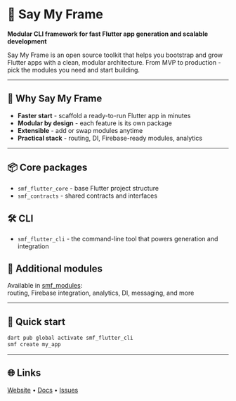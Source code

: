 # 🚀 Say My Frame

**Modular CLI framework for fast Flutter app generation and scalable development**

Say My Frame is an open source toolkit that helps you bootstrap and grow Flutter apps with a clean, modular architecture. From MVP to production - pick the modules you need and start building.

---

## 🔹 Why Say My Frame
- **Faster start** - scaffold a ready-to-run Flutter app in minutes  
- **Modular by design** - each feature is its own package  
- **Extensible** - add or swap modules anytime  
- **Practical stack** - routing, DI, Firebase-ready modules, analytics

---

## 📦 Core packages
- `smf_flutter_core` - base Flutter project structure  
- `smf_contracts` - shared contracts and interfaces

## 🛠 CLI
- `smf_flutter_cli` - the command-line tool that powers generation and integration

## 🔌 Additional modules
Available in [smf_modules](https://github.com/SayMyFrame/smf_modules):  
routing, Firebase integration, analytics, DI, messaging, and more

---

## 🚀 Quick start
```bash
dart pub global activate smf_flutter_cli
smf create my_app
```

---

## 🌐 Links
[Website](https://saymyframe.com) • [Docs](https://docs.saymyframe.com) • [Issues](https://github.com/SayMyFrame/smf_flutter_cli/issues)

